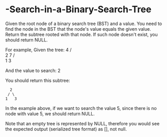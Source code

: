 # -Search-in-a-Binary-Search-Tree
Given the root node of a binary search tree (BST) and a value. You need to find the node in the BST that the node's value equals the given value. Return the subtree rooted with that node. If such node doesn't exist, you should return NULL.

For example, 
Given the tree:
        4
       / \
      2   7
     / \
    1   3

And the value to search: 2

You should return this subtree:

      2     
     / \   
    1   3
    
In the example above, if we want to search the value 5, since there is no node with value 5, we should return NULL.

Note that an empty tree is represented by NULL, therefore you would see the expected output (serialized tree format) as [], not null.
